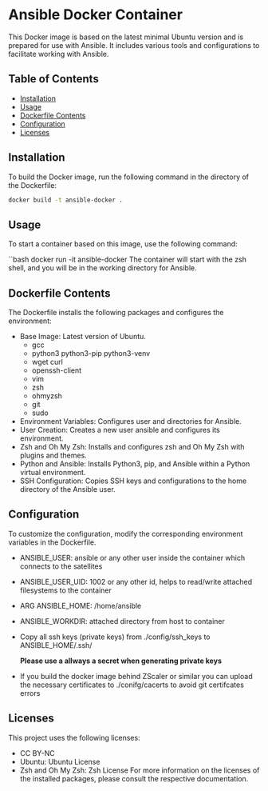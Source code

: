 # Ansible Docker Container

This Docker image is based on the latest minimal Ubuntu version and is prepared for use with Ansible.
It includes various tools and configurations to facilitate working with Ansible.

## Table of Contents

- [Installation](#installation)
- [Usage](#usage)
- [Dockerfile Contents](#dockerfile-contents)
- [Configuration](#configuration)
- [Licenses](#licenses)

## Installation

To build the Docker image, run the following command in the directory of the Dockerfile:

```bash
docker build -t ansible-docker .
```

## Usage

To start a container based on this image, use the following command:

``bash
docker run -it ansible-docker
The container will start with the zsh shell, and you will be in the working directory for Ansible.

## Dockerfile Contents

The Dockerfile installs the following packages and configures the environment:

- Base Image: Latest version of Ubuntu.
  - gcc
  - python3 python3-pip python3-venv
  - wget curl
  - openssh-client
  - vim
  - zsh
  - ohmyzsh
  - git
  - sudo
- Environment Variables: Configures user and directories for Ansible.
- User Creation: Creates a new user ansible and configures its environment.
- Zsh and Oh My Zsh: Installs and configures zsh and Oh My Zsh with plugins and themes.
- Python and Ansible: Installs Python3, pip, and Ansible within a Python virtual environment.
- SSH Configuration: Copies SSH keys and configurations to the home directory of the Ansible user.

## Configuration

To customize the configuration, modify the corresponding environment variables in the Dockerfile.

- ANSIBLE_USER: ansible or any other user inside the container which connects to the satellites
- ANSIBLE_USER_UID: 1002 or any other id, helps to read/write attached filesystems to the container
- ARG ANSIBLE_HOME: /home/ansible
- ANSIBLE_WORKDIR: attached directory from host to container

- Copy all ssh keys (private keys) from ./config/ssh_keys to ANSIBLE_HOME/.ssh/

  **Please use a allways a secret when generating private keys**

- If you build the docker image behind ZScaler or similar you can upload the necessary certificates to ./conifg/cacerts
  to avoid git certifcates errors

## Licenses

This project uses the following licenses:

- CC BY-NC
- Ubuntu: Ubuntu License
- Zsh and Oh My Zsh: Zsh License
  For more information on the licenses of the installed packages, please consult the respective documentation.
